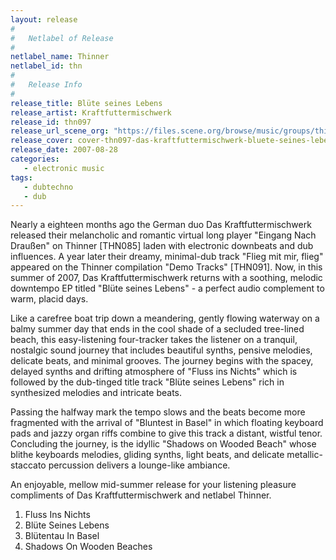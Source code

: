 ```yaml
---
layout: release
#
#   Netlabel of Release
#
netlabel_name: Thinner
netlabel_id: thn
#
#   Release Info
#
release_title: Blüte seines Lebens
release_artist: Kraftfuttermischwerk
release_id: thn097
release_url_scene_org: "https://files.scene.org/browse/music/groups/thinner/zip/"
release_cover: cover-thn097-das-kraftfuttermischwerk-bluete-seines-lebens.jpg
release_date: 2007-08-28
categories:
   - electronic music
tags:
   - dubtechno
   - dub
---
```

Nearly a eighteen months ago the German duo Das Kraftfuttermischwerk released their melancholic and romantic virtual long player "Eingang Nach Draußen" on Thinner [THN085] laden with electronic downbeats and dub influences.  A year later their dreamy, minimal-dub track "Flieg mit mir, flieg" appeared on the Thinner compilation "Demo Tracks" [THN091].  Now, in this summer of 2007, Das Kraftfuttermischwerk returns with a soothing, melodic downtempo EP titled "Blüte seines Lebens" - a perfect audio complement to warm, placid days.

Like a carefree boat trip down a meandering, gently flowing waterway on a balmy summer day that ends in the cool shade of a secluded tree-lined beach, this easy-listening four-tracker takes the listener on a tranquil, nostalgic sound journey that includes beautiful synths, pensive melodies, delicate beats, and minimal grooves.  The journey begins with the spacey, delayed synths and drifting atmosphere of "Fluss ins Nichts" which is followed by the dub-tinged title track "Blüte seines Lebens" rich in synthesized melodies and intricate beats.

Passing the halfway mark the tempo slows and the beats become more fragmented with the arrival of "Bluntest in Basel" in which floating keyboard pads and jazzy organ riffs combine to give this track a distant, wistful tenor. Concluding the journey, is the idyllic "Shadows on Wooded Beach" whose blithe keyboards melodies, gliding synths, light beats, and delicate metallic-staccato percussion delivers a lounge-like ambiance.

An enjoyable, mellow mid-summer release for your listening pleasure compliments of Das Kraftfuttermischwerk and netlabel Thinner.

01. Fluss Ins Nichts
02. Blüte Seines Lebens
03. Blütentau In Basel
04. Shadows On Wooden Beaches